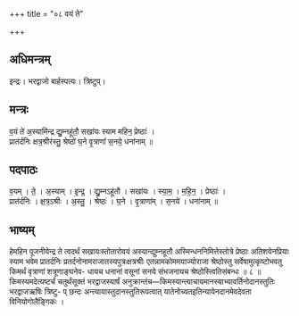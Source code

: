 +++
title = "०८ वयं ते"

+++
## अधिमन्त्रम्
इन्द्रः। भरद्वाजो बार्हस्पत्यः। त्रिष्टुप्।

## मन्त्रः
व॒यं ते॑ अ॒स्यामि॑न्द्र द्यु॒म्नहू॑तौ॒ सखा॑यः स्याम महिन॒ प्रेष्ठाः॑ ।  
प्रात॑र्दनिः क्षत्र॒श्रीर॑स्तु॒ श्रेष्ठो॑ घ॒ने वृ॒त्राणां॑ स॒नये॒ धना॑नाम् ॥

## पदपाठः
व॒यम् । ते॒ । अ॒स्याम् । इ॒न्द्र॒ । द्यु॒म्नऽहू॑तौ । सखा॑यः । स्या॒म॒ । म॒हि॒न॒ । प्रेष्ठाः॑ ।  
प्रात॑र्दनिः । क्ष॒त्र॒ऽश्रीः । अ॒स्तु॒ । श्रेष्ठः॑ । घ॒ने । वृ॒त्राणा॑म् । स॒नये॑ । धना॑नाम् ॥

## भाष्यम्
हेमहिन पूजनीयेन्द्र ते त्वदर्थं सखायःस्तोतारोवयं अस्यान्द्युम्नहूतौ अस्मिन्धननिमित्तेस्तोत्रे प्रेष्ठाः अतिशयेनप्रियाः स्याम भवेम प्रातर्दनिः प्रतर्दनोनामराजातस्यपुत्रःक्षत्रश्रीः एतन्नामकोममयाज्योराजा श्रेष्ठोस्तु सर्वेषामुत्कृष्टोभवतु किमर्थं वृत्राणां शत्रूणाङ्घनेव- धायच धनानां वसूनां सनये संभजनायच श्रेष्ठोस्त्वितिसंबन्धः ॥ ८ ॥किमस्यमदेत्यष्टर्चं चतुर्थंसूक्तं भरद्वाजस्यार्षं अनुक्रान्तंच—किमस्यान्त्याचायमानस्याभ्यावर्तिनोदानस्तुतिः भरद्वाजऋषिः त्रिष्टु- प् छन्दः अन्त्यायास्तुदानस्तुतिरूपत्वात् यातेनोच्यतइतिन्यायेनदानमेवदेवता विनियोगोलैङ्गिकः ।